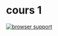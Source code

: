 # cours 1

[![browser support](https://ci.testling.com/dizwix/cours1.png)
](https://ci.testling.com/dizwix/cours1)
